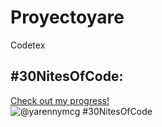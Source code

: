 # Proyectoyare
Codetex
## #30NitesOfCode:
  [Check out my progress!](https://www.codedex.io/@yarennymcg/30-nites-of-code)  
  ![@yarennymcg #30NitesOfCode](https://www.codedex.io/api/petStatus?user=yarennymcg)
